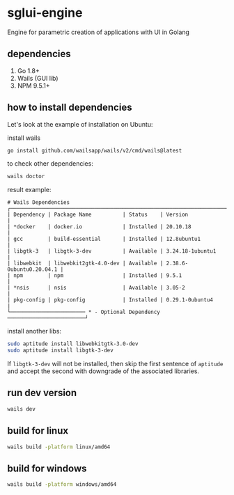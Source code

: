 # sglui-engine
Engine for parametric creation of applications with UI in Golang 

## dependencies

1. Go 1.8+
2. Wails (GUI lib)
3. NPM 9.5.1+

## how to install dependencies

Let's look at the example of installation on Ubuntu:

install wails

```bash
go install github.com/wailsapp/wails/v2/cmd/wails@latest
```

to check other dependencies:

```bash
wails doctor
```

result example:

```
# Wails Dependencies
┌──────────────────────────────────────────────────────────────────────────┐
| Dependency | Package Name          | Status    | Version                 |
| *docker    | docker.io             | Installed | 20.10.18                |
| gcc        | build-essential       | Installed | 12.8ubuntu1             |
| libgtk-3   | libgtk-3-dev          | Available | 3.24.18-1ubuntu1        |
| libwebkit  | libwebkit2gtk-4.0-dev | Available | 2.38.6-0ubuntu0.20.04.1 |
| npm        | npm                   | Installed | 9.5.1                   |
| *nsis      | nsis                  | Available | 3.05-2                  |
| pkg-config | pkg-config            | Installed | 0.29.1-0ubuntu4         |
└──────────────────────── * - Optional Dependency ─────────────────────────┘
```

install another libs:

```bash
sudo aptitude install libwebkitgtk-3.0-dev
sudo aptitude install libgtk-3-dev
```

If `libgtk-3-dev` will not be installed, then skip the first sentence of `aptitude` and accept the second with downgrade of the associated libraries.

## run dev version

```bash
wails dev
```

## build for linux

```bash
wails build -platform linux/amd64
```

## build for windows

```bash
wails build -platform windows/amd64
```
